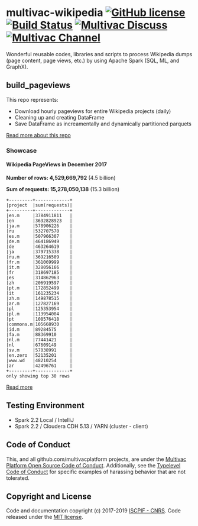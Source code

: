 # multivac-wikipedia [![GitHub license](https://img.shields.io/badge/license-MIT-blue.svg)](https://github.com/multivacplatform/multivac-wikipedia/blob/master/LICENSE) [![Build Status](https://travis-ci.org/multivacplatform/multivac-wikipedia.svg?branch=master)](https://travis-ci.org/multivacplatform/multivac-wikipedia) [![Multivac Discuss](https://img.shields.io/badge/multivac-discuss-ff69b4.svg)](https://discourse.iscpif.fr/c/multivac) [![Multivac Channel](https://img.shields.io/badge/multivac-chat-ff69b4.svg)](https://chat.iscpif.fr/channel/multivac)

Wonderful reusable codes, libraries and scripts to process Wikipedia dumps (page content, page views, etc.) by using Apache Spark (SQL, ML, and GraphX).

## build_pageviews
This repo represents:
* Download hourly pageviews for entire Wikipedia projects (daily)
* Cleaning up and creating DataFrame
* Save DataFrame as increamentally and dynamically partitioned parquets

[Read more about this repo](https://github.com/multivacplatform/multivac-wikipedia/tree/master/build_pageviews)

### Showcase
#### Wikipedia PageViews in December 2017

**Number of rows: 4,529,669,792** (4.5 billion)

**Sum of requests: 15,278,050,138** (15.3 billion)

```
+---------+-------------+
|project  |sum(requests)|
+---------+-------------+
|en.m     |3784911811   |
|en       |3632828923   |
|ja.m     |578906226    |
|ru       |532707570    |
|es.m     |507966307    |
|de.m     |464186949    |
|de       |463264619    |
|ja       |379715338    |
|ru.m     |369216509    |
|fr.m     |361069999    |
|it.m     |328056166    |
|fr       |318697185    |
|es       |314862963    |
|zh       |206919597    |
|pt.m     |172852499    |
|it       |161235234    |
|zh.m     |149878515    |
|ar.m     |127827169    |
|pl       |125353954    |
|pl.m     |113954004    |
|pt       |108576418    |
|commons.m|105668930    |
|id.m     |89284575     |
|fa.m     |88369910     |
|nl.m     |77441421     |
|nl       |67609149     |
|sv.m     |57038991     |
|en.zero  |52135201     |
|www.wd   |48210254     |
|ar       |42496761     |
+---------+-------------+
only showing top 30 rows
```
[Read more](https://github.com/multivacplatform/multivac-wikipedia/tree/master/spark_wiki_pageviews)


## Testing Environment

* Spark 2.2 Local / IntelliJ
* Spark 2.2 / Cloudera CDH 5.13 / YARN (cluster - client)

## Code of Conduct

This, and all github.com/multivacplatform projects, are under the [Multivac Platform Open Source Code of Conduct](https://github.com/multivacplatform/code-of-conduct/blob/master/code-of-conduct.md). Additionally, see the [Typelevel Code of Conduct](http://typelevel.org/conduct) for specific examples of harassing behavior that are not tolerated.

## Copyright and License

Code and documentation copyright (c) 2017-2019 [ISCPIF - CNRS](http://iscpif.fr). Code released under the [MIT license](https://github.com/multivacplatform/multivac-wikipedia/blob/master/LICENSE).
